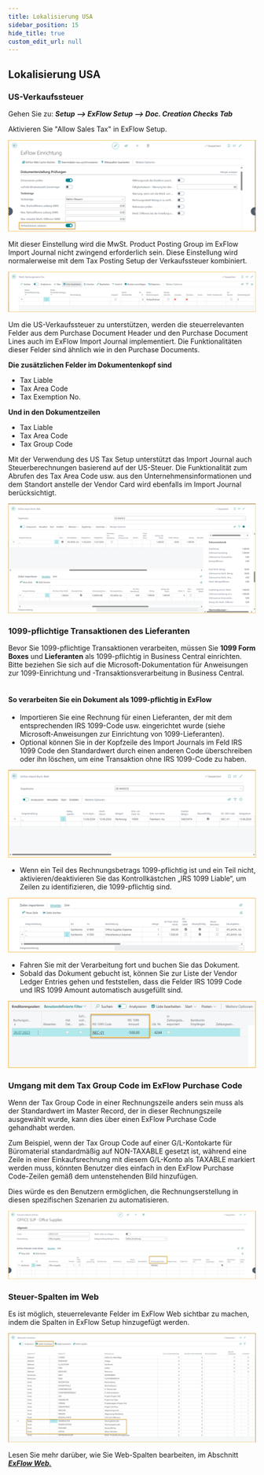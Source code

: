 ```yaml
---
title: Lokalisierung USA
sidebar_position: 15
hide_title: true
custom_edit_url: null
---
```

## Lokalisierung USA

### US-Verkaufssteuer

Gehen Sie zu: ***Setup \--\> ExFlow Setup \--\> Doc. Creation Checks Tab***

Aktivieren Sie "Allow Sales Tax" in ExFlow Setup.

![ExFlow Setup - Doc. Creation Checks - US Localization](../../images/exflow-setup-doc-posting-checks-002-ca-us.png)

Mit dieser Einstellung wird die MwSt. Product Posting Group im ExFlow Import Journal nicht zwingend erforderlich sein. Diese Einstellung wird normalerweise mit dem Tax Posting Setup der Verkaufssteuer kombiniert.

![VAT Posting Setup - US Localization](../../images/image357.png)

Um die US-Verkaufssteuer zu unterstützen, werden die steuerrelevanten Felder aus dem Purchase Document Header und den Purchase Document Lines auch im ExFlow Import Journal implementiert. Die Funktionalitäten dieser Felder sind ähnlich wie in den Purchase Documents.

**Die zusätzlichen Felder im Dokumentenkopf sind**

- Tax Liable
- Tax Area Code
- Tax Exemption No.

**Und in den Dokumentzeilen**

- Tax Liable
- Tax Area Code
- Tax Group Code

Mit der Verwendung des US Tax Setup unterstützt das Import Journal auch Steuerberechnungen basierend auf der US-Steuer. Die Funktionalität zum Abrufen des Tax Area Code usw. aus den Unternehmensinformationen und dem Standort anstelle der Vendor Card wird ebenfalls im Import Journal berücksichtigt.

![ExFlow Import Journal - US Localization](../../images/image367.png)

### 1099-pflichtige Transaktionen des Lieferanten<br/>
Bevor Sie 1099-pflichtige Transaktionen verarbeiten, müssen Sie **1099 Form Boxes** und **Lieferanten** als 1099-pflichtig in Business Central einrichten. Bitte beziehen Sie sich auf die Microsoft-Dokumentation für Anweisungen zur 1099-Einrichtung und -Transaktionsverarbeitung in Business Central.<br/><br/>

#### So verarbeiten Sie ein Dokument als 1099-pflichtig in ExFlow<br/>
* Importieren Sie eine Rechnung für einen Lieferanten, der mit dem entsprechenden IRS 1099-Code usw. eingerichtet wurde (siehe Microsoft-Anweisungen zur Einrichtung von 1099-Lieferanten).
* Optional können Sie in der Kopfzeile des Import Journals im Feld IRS 1099 Code den Standardwert durch einen anderen Code überschreiben oder ihn löschen, um eine Transaktion ohne IRS 1099-Code zu haben.

![ExFlow Import Journal - US Localization](../../images/import-journal-008-us-irs-1099.png)

* Wenn ein Teil des Rechnungsbetrags 1099-pflichtig ist und ein Teil nicht, aktivieren/deaktivieren Sie das Kontrollkästchen „IRS 1099 Liable“, um Zeilen zu identifizieren, die 1099-pflichtig sind.

![ExFlow Import Journal - US Localization](../../images/import-journal-lines-002-us-irs-1099.png)

* Fahren Sie mit der Verarbeitung fort und buchen Sie das Dokument.
* Sobald das Dokument gebucht ist, können Sie zur Liste der Vendor Ledger Entries gehen und feststellen, dass die Felder IRS 1099 Code und IRS 1099 Amount automatisch ausgefüllt sind.

![Vendor Ledge Entries - US Localization](../../images/vendor-ledger-entries-001.png)

### Umgang mit dem Tax Group Code im ExFlow Purchase Code

Wenn der Tax Group Code in einer Rechnungszeile anders sein muss als der Standardwert im Master Record, der in dieser Rechnungszeile ausgewählt wurde, kann dies über einen ExFlow Purchase Code gehandhabt werden.

Zum Beispiel, wenn der Tax Group Code auf einer G/L-Kontokarte für Büromaterial standardmäßig auf NON-TAXABLE gesetzt ist, während eine Zeile in einer Einkaufsrechnung mit diesem G/L-Konto als TAXABLE markiert werden muss, könnten Benutzer dies einfach in den ExFlow Purchase Code-Zeilen gemäß dem untenstehenden Bild hinzufügen.

Dies würde es den Benutzern ermöglichen, die Rechnungserstellung in diesen spezifischen Szenarien zu automatisieren.

![ExFlow Purchase Code](../../images/NA-exflow-purchase-code-card-tax-group-001.png)

### Steuer-Spalten im Web

Es ist möglich, steuerrelevante Felder im ExFlow Web sichtbar zu machen, indem die Spalten in ExFlow Setup hinzugefügt werden.

![ExFlow Web Columns](../../images/tax-web-columns-001.png)

Lesen Sie mehr darüber, wie Sie Web-Spalten bearbeiten, im Abschnitt [***ExFlow Web.***](https://docs.exflow.cloud/business-central/docs/user-manual/technical/exflow-web#exflow-web)
